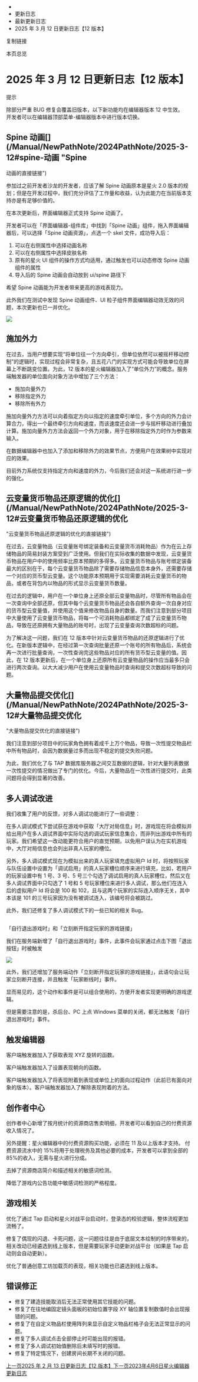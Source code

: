   * [](/)
  * 更新日志
  * 最新更新日志
  * 2025 年 3 月 12 日更新日志【12 版本】

复制链接

本页总览

# 2025 年 3 月 12 日更新日志【12 版本】

提示

除部分严重 BUG 修复会覆盖旧版本，以下新功能均在编辑器版本 12 中生效。  
开发者可以在编辑器顶部菜单-编辑器版本中进行版本切换。

## Spine 动画[​](/Manual/NewPathNote/2024PathNote/2025-3-12#spine-动画 "Spine
动画的直接链接")

参加过之前开发者沙龙的开发者，应该了解 Spine 动画原本是星火 2.0
版本的规划；但是在开发过程中，我们充分评估了工作量和收益，认为此能力在当前版本支持亦是有足够价值的。

在本次更新后，界面编辑器正式支持 Spine 动画了。

开发者可以在「界面编辑器-组件库」中找到「Spine 动画」组件，拖入界面编辑器后，可以选择「Spine 动画资源」，点选一个 skel 文件，成功导入后：

  1. 可以在右侧属性中选择动画名称
  2. 可以在右侧属性中选择皮肤名称
  3. 原有的星火 UI 组件的操作方式均适用，通过触发也可以动态修改 Spine 动画组件的属性
  4. 导入后的 Spine 动画会自动放到 ui/spine 路径下

希望 Spine 动画能为开发者带来更高的游戏表现力。

此外我们在测试中发现 Spine 动画组件、UI 粒子组件界面编辑器动效无效的问题，本次更新也已一并优化。

![](https://doc.sce.xd.com/assets/images/Spine动画-c094bd1313ebf97b788d548b1fae702a.gif)

## 施加外力[​](/Manual/NewPathNote/2024PathNote/2025-3-12#施加外力 "施加外力的直接链接")

在过去，当用户想要实现“将单位往一个方向牵引，但单位依然可以被摇杆移动控制”的逻辑时，实现过程会非常复杂，且五花八门的实现方式可能会导致单位在屏幕上不断跳变位置。为此，12
版本的星火编辑器加入了“单位外力”的概念。服务端触发器的单位面向对象方法中增加了三个方法：

  * 施加向量外力
  * 移除指定外力
  * 移除所有外力

施加向量外力方法可以向着指定方向以指定的速度牵引单位，多个方向的外力会计算合力，得出一个最终牵引方向和速度，而该速度还会进一步与摇杆移动进行叠加计算。施加向量外力方法会返回一个外力对象，用于在移除指定外力时作为参数来输入。

在数据编辑器中也加入了添加和移除外力的效果节点，方便用户在效果树中实现对应的效果。

目前外力系统仅支持指定方向和速度的外力，今后我们还会对这一系统进行进一步的强化。

## 云变量货币物品还原逻辑的优化[​](/Manual/NewPathNote/2024PathNote/2025-3-12#云变量货币物品还原逻辑的优化
"云变量货币物品还原逻辑的优化的直接链接")

在过去，云变量物品（云变量账号绑定装备和云变量货币消耗物品）作为在云上存储物品的简易封装方案受到广泛使用。但我们在实际收集的数据中发现，云变量货币物品在用户中的使用频率比原本预期的多得多。云变量货币物品与账号绑定装备最大的区别在于，每个云变量货币物品除了需要存储物品信息本身外，还需要存储一个对应的货币型云变量。这个功能原本预期用于实现需要消耗云变量货币的物品，或者在背包内以物品的形式显示云变量货币数量。

在过去的逻辑中，用户在一个单位身上还原全部云变量物品时，尽管所有物品会在一次查询中全部还原，但其中每个云变量货币物品还会各自额外查询一次自身对应的货币型云变量值，并使用这个值来修改物品自身的数量。而我们注意到部分项目中大量使用了云变量货币物品，将每一个可消耗物品都绑定了成了云变量货币物品，导致在还原拥有大量物品的账号时，出现了云变量查询次数超标的问题。

为了解决这一问题，我们在 12
版本中针对云变量货币物品的还原逻辑进行了优化。在新版本逻辑中，在经过第一次查询批量还原一个账号的所有物品后，系统会再一次进行批量查询，一次性查询完这些物品对应的所有货币型云变量的值。因此，在
12 版本更新后，在一个单位身上还原所有云变量物品的操作应当最多只会进行两次查询。以大大减少用户在使用云变量物品时查询和提交次数超标导致的问题。

## 大量物品提交优化[​](/Manual/NewPathNote/2024PathNote/2025-3-12#大量物品提交优化
"大量物品提交优化的直接链接")

我们注意到部分项目中的玩家角色拥有着成千上万个物品，导致一次性提交物品栏中所有物品时，会因为数据量过多而出现不稳定的提交失败问题。

为此，我们优化了与 TAP
数据库服务器之间交互数据的逻辑，针对大量列表数据一次性提交的情况做出了专门的优化。今后，大量物品在一次性进行提交时，此类问题将会得到显著的改善。

## 多人调试改进[​](/Manual/NewPathNote/2024PathNote/2025-3-12#多人调试改进 "多人调试改进的直接链接")

我们收集了用户的反馈，对多人调试功能进行了一些调整：

在多人调试模式下尝试获在游戏中获取「大厅对局信息」时，游戏现在将会模拟并给出用户在多人调试界面中实际勾选的调试玩家信息集合，而非列出游戏中所有的玩家。我们希望这一改动能更符合用户的直觉预期，以免用户误认为在实机游戏中，大厅对局信息也会列出非真人玩家的槽位。

另外，多人调试模式现在为模拟出来的真人玩家填充虚拟用户 Id
时，将按照玩家与队伍设置中设置为「调试启用」的真人玩家槽位顺序来进行填充，比如，若用户的玩家设置中有 1 号、3 号、5
号三个勾选了调试启用的真人玩家槽位，然后又在多人调试界面中只勾选了 1 号和 5 号玩家槽位来进行多人调试，那么他们在连入后的虚拟用户 Id 将会是 100
和 102，且与这两个玩家的实际连入顺序无关，其中本该是 101 的三号玩家因为没有被调试连入，该编号将会被跳过。

此外，我们还修复了多人调试模式下的一些已知的相关 Bug。

##
「自行退出游戏时」和「立刻断开指定玩家的游戏链接」[​](/Manual/NewPathNote/2024PathNote/2025-3-12#自行退出游戏时和立刻断开指定玩家的游戏链接
"「自行退出游戏时」和「立刻断开指定玩家的游戏链接」的直接链接")

我们在服务端新增了「自行退出游戏时」事件，此事件会玩家通过点击下图「退出按钮」时被触发

![](https://doc.sce.xd.com/assets/images/自行退出游戏-201a2532aea1a885295aa67d87739952.png)

此外，我们还增加了服务端动作「立刻断开指定玩家的游戏链接」，此语句会让玩家立刻断开连接，并且触发「玩家断线时」事件。

显而易见的，这个动作和事件是可以组合使用的，方便开发者实现更明确的游戏逻辑。

但是需要注意的是，杀后台、PC 上点 Windows 菜单的关闭，都无法触发「自行退出游戏时」事件。

## 触发编辑器[​](/Manual/NewPathNote/2024PathNote/2025-3-12#触发编辑器 "触发编辑器的直接链接")

客户端触发器加入了获取表现 XYZ 旋转的函数。

客户端触发器加入了设置表现朝向的函数。

客户端触发器加入了将表现附着到表现或单位上的面向过程动作（此前已有面向对象的版本）。客户端触发器加入了解除表现附着的方法。

## 创作者中心[​](/Manual/NewPathNote/2024PathNote/2025-3-12#创作者中心 "创作者中心的直接链接")

创作者中心新增了按月统计的资源商店售卖明细，开发者可以看到自己的付费资源收入情况了。

另外提醒：星火编辑器中的付费资源购买功能，必须在 11 及以上版本才支持。 付费资源流水中的 15%将用于处理税务及其他必要的成本，开发者可以拿到全部的
85%的收入，无需与星火进行分成。

去掉了资源商店简介和描述相关的敏感词检测。

降低了游戏内公告功能中敏感词检测的严格程度。

## 游戏相关[​](/Manual/NewPathNote/2024PathNote/2025-3-12#游戏相关 "游戏相关的直接链接")

优化了通过 Tap 启动和星火对战平台启动时，登录态的校验逻辑，整体流程更加流畅了。

修复了偶现的闪退、卡死问题，这一问题往往是由于底层文本绘制的时序带来的，相关改动已经遴选到线上版本，但是需要玩家手动更新对战平台（如果是 Tap
启动则会自动更新）。

优化了普通创意工坊加载页的表现，相关功能也已遴选到线上版本。

## 错误修正[​](/Manual/NewPathNote/2024PathNote/2025-3-12#错误修正 "错误修正的直接链接")

  * 修复了建造技能取消后无法正常使用其它技能的问题。
  * 修复了在往地编固定镜头面板的初始位置字段 XY 轴位置复制数值时会出现报错的问题。
  * 修复了在自定义物品栏使用阵列来显示自定义物品栏格子会无法正常显示的问题。
  * 修复了多人调试点击全部停止时可能出现的报错。
  * 修复了多人调试初始值删除后未填写时的报错。
  * 修复了特定情况下，创建房间长期不关闭的问题。

[上一页2025 年 2 月 13 日更新日志【12
版本】](/Manual/NewPathNote/2024PathNote/2025-2-13)[下一页2023年4月6日星火编辑器更新日志](/Manual/NewPathNote/2023PathNote/2023-04-06)


